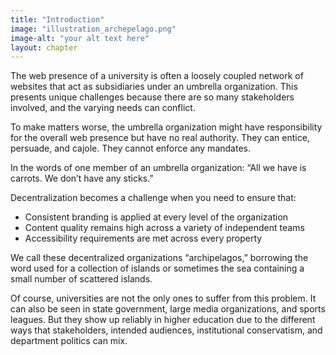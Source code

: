 ```yaml
---
title: "Introduction"
image: "illustration_archepelago.png"
image-alt: "your alt text here"
layout: chapter
---
```


The web presence of a university is often a loosely coupled network of websites that act as subsidiaries under an umbrella organization. This presents unique challenges because there are so many stakeholders involved, and the varying needs can conflict.

To make matters worse, the umbrella organization might have responsibility for the overall web presence but have no real authority. They can entice, persuade, and cajole. They cannot enforce any mandates.

In the words of one member of an umbrella organization: “All we have is carrots. We don’t have any sticks.”

Decentralization becomes a challenge when you need to ensure that:

- Consistent branding is applied at every level of the organization
- Content quality remains high across a variety of independent teams
- Accessibility requirements are met across every property

We call these decentralized organizations “archipelagos,” borrowing the word used for a collection of islands or sometimes the sea containing a small number of scattered islands.

Of course, universities are not the only ones to suffer from this problem. It can also be seen in state government, large media organizations, and sports leagues. But they show up reliably in higher education due to the different ways that stakeholders, intended audiences, institutional conservatism, and department politics can mix.